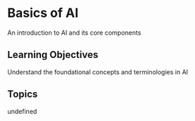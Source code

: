 # Basics of AI

An introduction to AI and its core components

## Learning Objectives
Understand the foundational concepts and terminologies in AI

## Topics
undefined